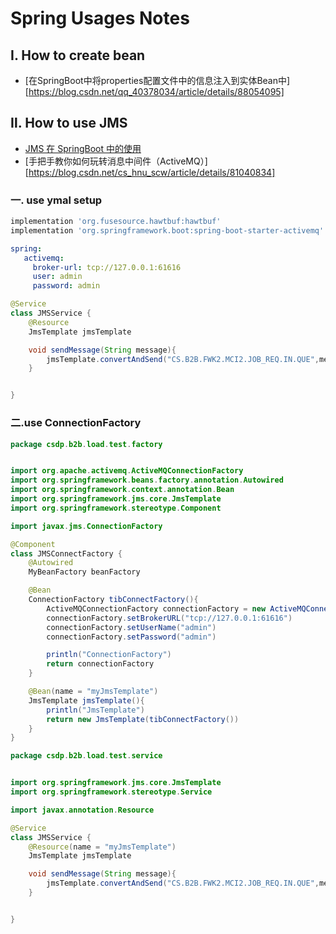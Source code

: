 # 			Spring Usages Notes

## Ⅰ. How to create bean

- [在SpringBoot中将properties配置文件中的信息注入到实体Bean中][https://blog.csdn.net/qq_40378034/article/details/88054095]

## Ⅱ. How to use JMS

- [JMS 在 SpringBoot 中的使用](https://segmentfault.com/a/1190000009682775)
- [手把手教你如何玩转消息中间件（ActiveMQ）][https://blog.csdn.net/cs_hnu_scw/article/details/81040834]

### 一. use ymal setup 

```gradle
implementation 'org.fusesource.hawtbuf:hawtbuf'
implementation 'org.springframework.boot:spring-boot-starter-activemq'
```



```yml
spring:
   activemq:
     broker-url: tcp://127.0.0.1:61616
     user: admin
     password: admin
```

```java
@Service
class JMSService {
	@Resource
	JmsTemplate jmsTemplate

	void sendMessage(String message){
		jmsTemplate.convertAndSend("CS.B2B.FWK2.MCI2.JOB_REQ.IN.QUE",message)
	}


}
```

### 二.use ConnectionFactory

```java
package csdp.b2b.load.test.factory


import org.apache.activemq.ActiveMQConnectionFactory
import org.springframework.beans.factory.annotation.Autowired
import org.springframework.context.annotation.Bean
import org.springframework.jms.core.JmsTemplate
import org.springframework.stereotype.Component

import javax.jms.ConnectionFactory

@Component
class JMSConnectFactory {
	@Autowired
	MyBeanFactory beanFactory

	@Bean
	ConnectionFactory tibConnectFactory(){
		ActiveMQConnectionFactory connectionFactory = new ActiveMQConnectionFactory()
		connectionFactory.setBrokerURL("tcp://127.0.0.1:61616")
		connectionFactory.setUserName("admin")
		connectionFactory.setPassword("admin")

		println("ConnectionFactory")
		return connectionFactory
	}

	@Bean(name = "myJmsTemplate")
	JmsTemplate jmsTemplate(){
		println("JmsTemplate")
		return new JmsTemplate(tibConnectFactory())
	}
}
```

```java
package csdp.b2b.load.test.service


import org.springframework.jms.core.JmsTemplate
import org.springframework.stereotype.Service

import javax.annotation.Resource

@Service
class JMSService {
	@Resource(name = "myJmsTemplate")
	JmsTemplate jmsTemplate

	void sendMessage(String message){
		jmsTemplate.convertAndSend("CS.B2B.FWK2.MCI2.JOB_REQ.IN.QUE",message)
	}


}

```

